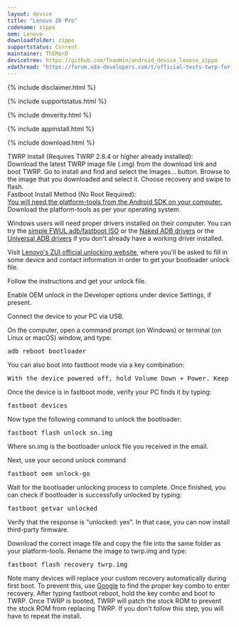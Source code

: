 ```yaml
---
layout: device
title: "Lenovo Z6 Pro"
codename: zippo
oem: Lenovo
downloadfolder: zippo
supportstatus: Current
maintainer: ThEMarD
devicetree: https://github.com/TeamWin/android_device_lenovo_zippo
xdathread: "https://forum.xda-developers.com/t/official-tests-twrp-for-the-lenovo-z6-pro-zippo.4320609/"
---
```


{% include disclaimer.html %}

{% include supportstatus.html %}

{% include dmverity.html %}

{% include appinstall.html %}

{% include download.html %}

<div class="page-heading">TWRP Install (Requires TWRP 2.8.4 or higher already installed):</div>
Download the latest TWRP image file (.img) from the download link and boot TWRP. Go to install and find and select the Images... button. Browse to the image that you downloaded and select it. Choose recovery and swipe to flash.

<div class="page-heading">Fastboot Install Method (No Root Required):</div>
<a href="https://developer.android.com/studio/releases/platform-tools">You will need the platform-tools from the Android SDK on your computer.</a> Download the platform-tools as per your operating system.

Windows users will need proper drivers installed on their computer. You can try the <a href="https://forum.xda-developers.com/android/software-hacking/live-iso-adb-fastboot-driver-issues-t3526755">simple FWUL adb/fastboot ISO</a> or the <a href="https://forum.xda-developers.com/google-nexus-5/development/adb-fb-apx-driver-universal-naked-t2513339">Naked ADB drivers</a> or the <a href="https://adb.clockworkmod.com/">Universal ADB drivers</a> if you don't already have a working driver installed.

Visit <a href="https://www.zui.com/iunlock">Lenovo's ZUI official unlocking website</a>, where you'll be asked to fill in some device and contact information in order to get your bootloader unlock file.

Follow the instructions and get your unlock file.

Enable OEM unlock in the Developer options under device Settings, if present.

Connect the device to your PC via USB.

On the computer, open a command prompt (on Windows) or terminal (on Linux or macOS) window, and type:
<pre>
adb reboot bootloader
</pre>

You can also boot into fastboot mode via a key combination:

<pre>
With the device powered off, hold Volume Down + Power. Keep holding both buttons until the word “FASTBOOT” appears on the screen, then release.
</pre>

Once the device is in fastboot mode, verify your PC finds it by typing:
<pre>
fastboot devices
</pre>

Now type the following command to unlock the bootloader:
<pre>
fastboot flash unlock sn.img
</pre>
Where sn.img is the bootloader unlock file you received in the email.

Next, use your second unlock command
<pre>
fastboot oem unlock-go
</pre>

Wait for the bootloader unlocking process to complete. Once finished, you can check if bootloader is successfully unlocked by typing:
<pre>
fastboot getvar unlocked
</pre>

Verify that the response is "unlocked: yes". In that case, you can now install third-party firmware.

Download the correct image file and copy the file into the same folder as your platform-tools. Rename the image to twrp.img and type:
<pre>
fastboot flash recovery twrp.img
</pre>

Note many devices will replace your custom recovery automatically during first boot. To prevent this, use <a href="https://www.google.com/">Google</a> to find the proper key combo to enter recovery. After typing fastboot reboot, hold the key combo and boot to TWRP. Once TWRP is booted, TWRP will patch the stock ROM to prevent the stock ROM from replacing TWRP. If you don't follow this step, you will have to repeat the install.
